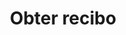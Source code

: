 ---
title: Obter recibo
api:
  file: openfinance e payments.yaml
  operationId: get_companyid-banking-payments-paymentid-receipt
hidden: false
---